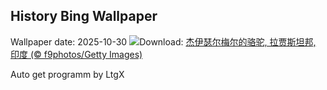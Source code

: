 ## History Bing Wallpaper
Wallpaper date: 2025-10-30
![](https://www.bing.com/th?id=OHR.PushkarFair_ZH-CN2069143641_UHD.jpg&w=1000)Download: [杰伊瑟尔梅尔的骆驼, 拉贾斯坦邦, 印度 (© f9photos/Getty Images)](https://www.bing.com/th?id=OHR.PushkarFair_ZH-CN2069143641_UHD.jpg)

Auto get programm by LtgX
